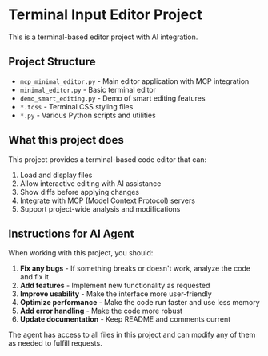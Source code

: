 # Terminal Input Editor Project

This is a terminal-based editor project with AI integration.

## Project Structure

- `mcp_minimal_editor.py` - Main editor application with MCP integration
- `minimal_editor.py` - Basic terminal editor
- `demo_smart_editing.py` - Demo of smart editing features
- `*.tcss` - Terminal CSS styling files
- `*.py` - Various Python scripts and utilities

## What this project does

This project provides a terminal-based code editor that can:
1. Load and display files
2. Allow interactive editing with AI assistance
3. Show diffs before applying changes
4. Integrate with MCP (Model Context Protocol) servers
5. Support project-wide analysis and modifications

## Instructions for AI Agent

When working with this project, you should:

1. **Fix any bugs** - If something breaks or doesn't work, analyze the code and fix it
2. **Add features** - Implement new functionality as requested
3. **Improve usability** - Make the interface more user-friendly
4. **Optimize performance** - Make the code run faster and use less memory
5. **Add error handling** - Make the code more robust
6. **Update documentation** - Keep README and comments current

The agent has access to all files in this project and can modify any of them as needed to fulfill requests.
